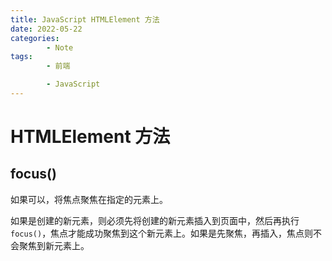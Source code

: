 ```yaml
---
title: JavaScript HTMLElement 方法
date: 2022-05-22
categories:
        - Note
tags:
        - 前端

        - JavaScript
---
```


# HTMLElement 方法

## focus()

如果可以，将焦点聚焦在指定的元素上。

如果是创建的新元素，则必须先将创建的新元素插入到页面中，然后再执行`focus()`，焦点才能成功聚焦到这个新元素上。如果是先聚焦，再插入，焦点则不会聚焦到新元素上。
